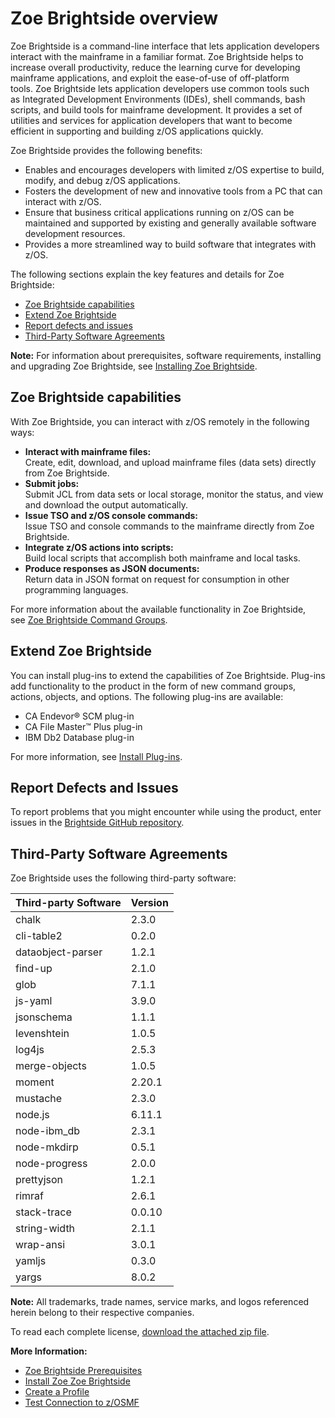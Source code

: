 
# Zoe Brightside overview
Zoe Brightside is a command-line interface that lets application developers interact with the mainframe in a familiar format. Zoe Brightside helps to increase overall productivity, reduce the learning curve for developing mainframe applications, and exploit the ease-of-use of off-platform tools. Zoe Brightside lets application developers use common tools such as Integrated Development Environments (IDEs), shell commands, bash scripts, and build tools for mainframe development. It provides a set of utilities and services for application developers that want to become efficient in supporting and building z/OS applications quickly.

Zoe Brightside provides the following benefits:

  - Enables and encourages developers with limited z/OS expertise to build, modify, and debug z/OS applications.
  - Fosters the development of new and innovative tools from a PC that can interact with z/OS.
  - Ensure that business critical applications running on z/OS can be maintained and supported by existing and generally available software development resources.
  - Provides a more streamlined way to build software that integrates with z/OS. 

The following sections explain the key features and details for Zoe Brightside:

  - [Zoe Brightside capabilities](#zoe-brightside-capabilities)
  - [Extend Zoe Brightside](#extend-zoe-brightside)
  - [Report defects and issues](#report-defects-and-issues)
  - [Third-Party Software Agreements](#third-party-software-agreements)

**Note:** For information about prerequisites, software requirements, installing and upgrading Zoe Brightside, see
[Installing Zoe Brightside](cli-installcli.md).

## Zoe Brightside capabilities

With Zoe Brightside, you can interact with z/OS remotely in the following
ways:

  - **Interact with mainframe files:**   
    Create, edit, download, and
    upload mainframe files (data sets) directly from Zoe Brightside. 
  - **Submit jobs:**    
    Submit JCL from data sets or local storage, monitor the status, and view and download the output automatically.
  - **Issue TSO and z/OS console commands:**    
    Issue TSO and console commands to the mainframe directly from Zoe Brightside.
  - **Integrate z/OS actions into scripts:**    
    Build local scripts that accomplish both mainframe and local tasks. 
  - **Produce responses as JSON documents:**    
    Return data in JSON format on request for consumption in other programming languages.

For more information about the available functionality in Zoe Brightside, see [Zoe Brightside Command Groups](cli-commandgroups.md).

## Extend Zoe Brightside

You can install plug-ins to extend the capabilities of Zoe Brightside. Plug-ins add functionality to the product in the form of new command groups, actions, objects, and options.  The following plug-ins are available:

  - CA Endevor® SCM plug-in
  - CA File Master™ Plus plug-in
  - IBM Db2 Database plug-in

For more information, see [Install Plug-ins](cli-installplugins.md).

## Report Defects and Issues
To report problems that you might encounter while using the product, enter issues in the [Brightside GitHub repository](https://github.com/gizafoundation/brightside/issues).

## Third-Party Software Agreements

Zoe Brightside uses the following third-party
software:

| Third-party Software | Version |
| ----------------- | ------- |
| chalk             | 2.3.0  |
| cli-table2        | 0.2.0  |
| dataobject-parser | 1.2.1  |
| find-up           | 2.1.0  |
| glob              | 7.1.1  |
| js-yaml           | 3.9.0  |
| jsonschema        | 1.1.1  |
| levenshtein       | 1.0.5  |
| log4js            | 2.5.3  |
| merge-objects     | 1.0.5  |
| moment            | 2.20.1 |
| mustache          | 2.3.0  |
| node.js           | 6.11.1 |
| node-ibm\_db      | 2.3.1  |
| node-mkdirp       | 0.5.1  |
| node-progress     | 2.0.0  |
| prettyjson        | 1.2.1  |
| rimraf            | 2.6.1  |
| stack-trace       | 0.0.10 |
| string-width      | 2.1.1  |
| wrap-ansi         | 3.0.1  |
| yamljs            | 0.3.0  |
| yargs             | 8.0.2  |

**Note:** All trademarks, trade names, service marks, and logos referenced herein belong to their respective companies.

To read each complete license, [download the attached zip
file](attachments/473021281/475943312.zip).

**More Information:**

  - [Zoe Brightside Prerequisites](cli-precli.md)
  - [Install Zoe Zoe Brightside](cli-installcli.md)
  - [Create a Profile](cli-createaprofile.md)
  - [Test Connection to z/OSMF](cli-validateInstallation.md)

